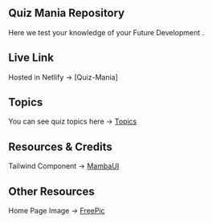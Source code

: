 ## Quiz Mania Repository
Here we test your knowledge of your Future Development .

## Live Link 
Hosted in Netlify -> [Quiz-Mania] 

## Topics 
You can see quiz topics here -> [Topics]()

## Resources & Credits
Tailwind Component -> [MambaUI](https://www.mambaui.com/components)

## Other Resources
Home Page Image -> [FreePic](https://www.freepik.com/)

